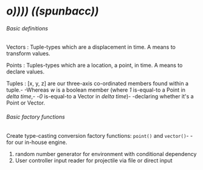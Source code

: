 # _o)))) ((spunbacc))_

###### Basic definitions

Vectors
: Tuple-types which are a displacement in time. A means to transform values.

Points
: Tuples-types which are a location, a point, in time. A means to declare values.

Tuples
: [x, y, z] are our three-axis co-ordinated members found within a tuple.-
-Whereas _w_ is a boolean member (where _1_ is-equal-to a Point in _delta time_,- -_0_ is-equal-to a Vector in _delta time_)-
-declaring whether it's a Point or Vector.

###### Basic factory functions

Create type-casting conversion factory functions: `point()` and `vector()`-
-for our in-house engine.

1. random number generator for environment with conditional dependency
2. User controller input reader for projectile via file or direct input
